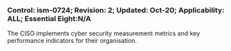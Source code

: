 ### Control: ism-0724; Revision: 2; Updated: Oct-20; Applicability: ALL; Essential Eight:N/A
<p>The CISO implements cyber security measurement metrics and key performance indicators for their organisation.</p>